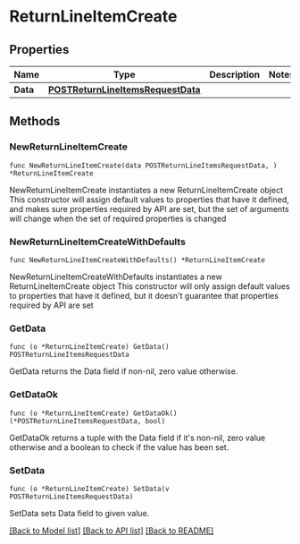# ReturnLineItemCreate

## Properties

Name | Type | Description | Notes
------------ | ------------- | ------------- | -------------
**Data** | [**POSTReturnLineItemsRequestData**](POSTReturnLineItemsRequestData.md) |  | 

## Methods

### NewReturnLineItemCreate

`func NewReturnLineItemCreate(data POSTReturnLineItemsRequestData, ) *ReturnLineItemCreate`

NewReturnLineItemCreate instantiates a new ReturnLineItemCreate object
This constructor will assign default values to properties that have it defined,
and makes sure properties required by API are set, but the set of arguments
will change when the set of required properties is changed

### NewReturnLineItemCreateWithDefaults

`func NewReturnLineItemCreateWithDefaults() *ReturnLineItemCreate`

NewReturnLineItemCreateWithDefaults instantiates a new ReturnLineItemCreate object
This constructor will only assign default values to properties that have it defined,
but it doesn't guarantee that properties required by API are set

### GetData

`func (o *ReturnLineItemCreate) GetData() POSTReturnLineItemsRequestData`

GetData returns the Data field if non-nil, zero value otherwise.

### GetDataOk

`func (o *ReturnLineItemCreate) GetDataOk() (*POSTReturnLineItemsRequestData, bool)`

GetDataOk returns a tuple with the Data field if it's non-nil, zero value otherwise
and a boolean to check if the value has been set.

### SetData

`func (o *ReturnLineItemCreate) SetData(v POSTReturnLineItemsRequestData)`

SetData sets Data field to given value.



[[Back to Model list]](../README.md#documentation-for-models) [[Back to API list]](../README.md#documentation-for-api-endpoints) [[Back to README]](../README.md)


